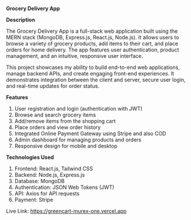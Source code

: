 **Grocery Delivery App**

**Description**

The Grocery Delivery App is a full-stack web application built using the MERN stack (MongoDB, Express.js, React.js, Node.js). It allows users to browse a variety of grocery products, add items to their cart, and place orders for home delivery. The app features user authentication, product management, and an intuitive, responsive user interface.

This project showcases my ability to build end-to-end web applications, manage backend APIs, and create engaging front-end experiences. It demonstrates integration between the client and server, secure user login, and real-time updates for order status.

**Features**

1. User registration and login (authentication with JWT)
2. Browse and search grocery items
3. Add/remove items from the shopping cart
4. Place orders and view order history
5. Integrated Online Payment Gateway using Stripe and also COD
6. Admin dashboard for managing products and orders
7. Responsive design for mobile and desktop

**Technologies Used**

1. Frontend: React.js, Tailwind CSS
2. Backend: Node.js, Express.js
3. Database: MongoDB
4. Authentication: JSON Web Tokens (JWT)
5. API: Axios for API requests
6. Payment: Stripe

Live Link: https://greencart-murex-one.vercel.app
